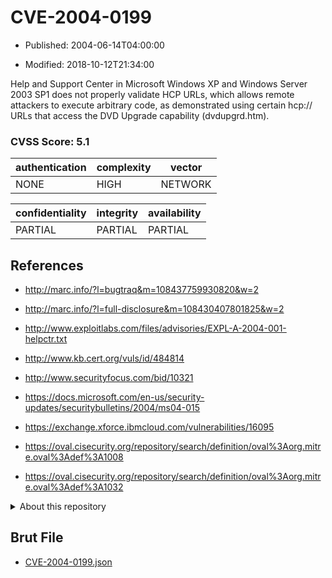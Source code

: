 # CVE-2004-0199

- Published: 2004-06-14T04:00:00

- Modified: 2018-10-12T21:34:00

Help and Support Center in Microsoft Windows XP and Windows Server 2003 SP1 does not properly validate HCP URLs, which allows remote attackers to execute arbitrary code, as demonstrated using certain hcp:// URLs that access the DVD Upgrade capability (dvdupgrd.htm).

### CVSS Score: **5.1**

| authentication | complexity | vector |
| --- | --- | --- |
| NONE | HIGH | NETWORK |

| confidentiality | integrity | availability |
| --- | --- | --- |
| PARTIAL | PARTIAL | PARTIAL |

## References

* http://marc.info/?l=bugtraq&m=108437759930820&w=2

* http://marc.info/?l=full-disclosure&m=108430407801825&w=2

* http://www.exploitlabs.com/files/advisories/EXPL-A-2004-001-helpctr.txt

* http://www.kb.cert.org/vuls/id/484814

* http://www.securityfocus.com/bid/10321

* https://docs.microsoft.com/en-us/security-updates/securitybulletins/2004/ms04-015

* https://exchange.xforce.ibmcloud.com/vulnerabilities/16095

* https://oval.cisecurity.org/repository/search/definition/oval%3Aorg.mitre.oval%3Adef%3A1008

* https://oval.cisecurity.org/repository/search/definition/oval%3Aorg.mitre.oval%3Adef%3A1032

<details>
<summary>About this repository</summary> 

  This repository is part of the project [Live Hack CVE](https://github.com/Live-Hack-CVE). Main website can be found [www.live-hack.org](https://www.live-hack.org) 
  
  Made by [Sn0wAlice](https://github.com/Sn0wAlice) for the people that care about security and need to have a feed of the latest CVEs. Hope you enjoy it, don't forget to star the repo and follow me on [Twitter](https://twitter.com/Sn0wAlice) and [Github](https://github.com/Sn0wAlice). And that is my [personnal website](https://www.alice-snow.me/)

  - [Home Page](https://github.com/Live-Hack-CVE)
  - [Framework](https://github.com/Live-Hack-CVE/cve-framework)
  - [CVE database](https://github.com/Live-Hack-CVE/full_database)
  - [Changelog](https://github.com/Live-Hack-CVE/Changelog)
</details>

## Brut File

* [CVE-2004-0199.json](https://raw.githubusercontent.com/Live-Hack-CVE/full_database/main/cves/2004/CVE-2004-0199.json)

